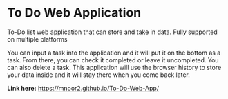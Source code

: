 # To Do Web Application
To-Do list web application that can store and take in data. Fully supported on multiple platforms


You can input a task into the application and it will put it on the bottom as a task. 
From there, you can check it completed or leave it uncompleted. You can also delete a task.
This application will use the browser history to store your data inside and it will stay there when you come back later.


**Link here:** https://mnoor2.github.io/To-Do-Web-App/
